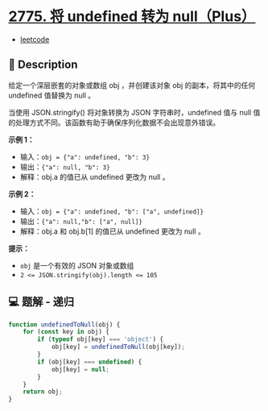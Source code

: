 # [2775. 将 undefined 转为 null（Plus）](https://github.com/Tdahuyou/leetcode/tree/main/2775.%20%E5%B0%86%20undefined%20%E8%BD%AC%E4%B8%BA%20null%EF%BC%88Plus%EF%BC%89)

- [leetcode](https://leetcode.cn/problems/undefined-to-null/)

## 📝 Description

给定一个深层嵌套的对象或数组 obj ，并创建该对象 obj 的副本，将其中的任何 undefined 值替换为 null 。

当使用 JSON.stringify() 将对象转换为 JSON 字符串时，undefined 值与 null 值的处理方式不同。该函数有助于确保序列化数据不会出现意外错误。


**示例 1：**

- 输入：`obj = {"a": undefined, "b": 3}`
- 输出：`{"a": null, "b": 3}`
- 解释：obj.a 的值已从 undefined 更改为 null 。

**示例 2：**

- 输入：`obj = {"a": undefined, "b": ["a", undefined]}`
- 输出：`{"a": null,"b": ["a", null]}`
- 解释：obj.a 和 obj.b[1] 的值已从 undefined 更改为 null 。

**提示：**

- `obj` 是一个有效的 JSON 对象或数组
- `2 <= JSON.stringify(obj).length <= 105`

## 💻 题解 - 递归

```js
function undefinedToNull(obj) {
    for (const key in obj) {
        if (typeof obj[key] === 'object') {
            obj[key] = undefinedToNull(obj[key]);
        }
        if (obj[key] === undefined) {
            obj[key] = null;
        }
    }
    return obj;
}
```